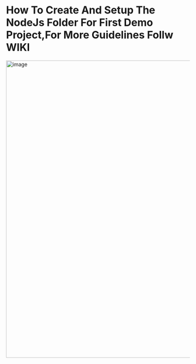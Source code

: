 <h1>How To Create And Setup The NodeJs Folder For First Demo Project,For More Guidelines Follw WIKI</h1>
<img width="1591" height="814" alt="image" src="https://github.com/user-attachments/assets/ec9c6ea6-ee35-4557-acb0-b187deee5e5f" />
